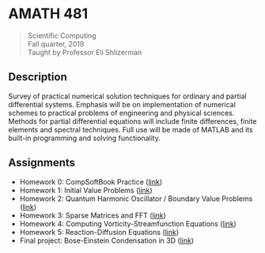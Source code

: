 # AMATH 481

> Scientific Computing  
> Fall quarter, 2019  
> Taught by Professor Eli Shlizerman  


## Description

Survey of practical numerical solution techniques for ordinary and partial
differential systems. Emphasis will be on implementation of numerical schemes to
practical problems of engineering and physical sciences. Methods for partial
differential equations will include finite differences, finite elements and
spectral techniques. Full use will be made of MATLAB and its built-in
programming and solving functionality.


## Assignments

 * Homework 0: CompSoftBook Practice ([link][0])
 * Homework 1: Initial Value Problems ([link][1])
 * Homework 2: Quantum Harmonic Oscillator / Boundary Value Problems ([link][2])
 * Homework 3: Sparse Matrices and FFT ([link][3])
 * Homework 4: Computing Vorticity-Streamfunction Equations ([link][4])
 * Homework 5: Reaction-Diffusion Equations ([link][5])
 * Final project: Bose-Einstein Condensation in 3D ([link][final])


[0]: hw0/
[1]: hw1/
[2]: hw2/
[3]: hw3/
[4]: hw4/
[5]: hw5/
[final]: final/
